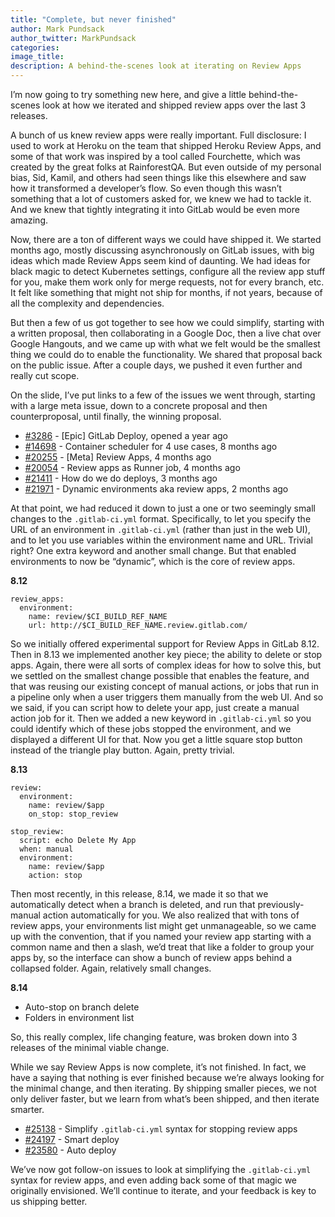 ```yaml
---
title: "Complete, but never finished"
author: Mark Pundsack
author_twitter: MarkPundsack
categories:
image_title:
description: A behind-the-scenes look at iterating on Review Apps
---
```

I’m now going to try something new here, and give a little behind-the-scenes look at how we iterated and shipped review apps over the last 3 releases.

A bunch of us knew review apps were really important. Full disclosure: I used to work at Heroku on the team that shipped Heroku Review Apps, and some of that work was inspired by a tool called Fourchette, which was created by the great folks at RainforestQA. But even outside of my personal bias, Sid, Kamil, and others had seen things like this elsewhere and saw how it transformed a developer’s flow. So even though this wasn’t something that a lot of customers asked for, we knew we had to tackle it. And we knew that tightly integrating it into GitLab would be even more amazing.

Now, there are a ton of different ways we could have shipped it. We started months ago, mostly discussing asynchronously on GitLab issues, with big ideas which made Review Apps seem kind of daunting. We had ideas for black magic to detect Kubernetes settings, configure all the review app stuff for you, make them work only for merge requests, not for every branch, etc. It felt like something that might not ship for months, if not years, because of all the complexity and dependencies.

But then a few of us got together to see how we could simplify, starting with a written proposal, then collaborating in a Google Doc, then a live chat over Google Hangouts, and we came up with what we felt would be the smallest thing we could do to enable the functionality. We shared that proposal back on the public issue. After a couple days, we pushed it even further and really cut scope.

On the slide, I’ve put links to a few of the issues we went through, starting with a large meta issue, down to a concrete proposal and then counterproposal, until finally, the winning proposal.

* [#3286](https://gitlab.com/gitlab-org/gitlab-ce/issues/3286) - [Epic] GitLab Deploy, opened a year ago
* [#14698](https://gitlab.com/gitlab-org/gitlab-ce/issues/14698) - Container scheduler for 4 use cases, 8 months ago
* [#20255](https://gitlab.com/gitlab-org/gitlab-ce/issues/20255) - [Meta] Review Apps, 4 months ago
* [#20054](https://gitlab.com/gitlab-org/gitlab-ce/issues/20054) - Review apps as Runner job, 4 months ago
* [#21411](https://gitlab.com/gitlab-org/gitlab-ce/issues/21411) - How do we do deploys, 3 months ago
* [#21971](https://gitlab.com/gitlab-org/gitlab-ce/issues/21971) - Dynamic environments aka review apps, 2 months ago

At that point, we had reduced it down to just a one or two seemingly small changes to the `.gitlab-ci.yml` format. Specifically, to let you specify the URL of an environment in `.gitlab-ci.yml` (rather than just in the web UI), and to let you use variables within the environment name and URL. Trivial right? One extra keyword and another small change. But that enabled environments to now be “dynamic”, which is the core of review apps.

**8.12**

```
review_apps:
  environment:
    name: review/$CI_BUILD_REF_NAME
    url: http://$CI_BUILD_REF_NAME.review.gitlab.com/
```

So we initially offered experimental support for Review Apps in GitLab 8.12. Then in 8.13 we implemented another key piece; the ability to delete or stop apps. Again, there were all sorts of complex ideas for how to solve this, but we settled on the smallest change possible that enables the feature, and that was reusing our existing concept of manual actions, or jobs that run in a pipeline only when a user triggers them manually from the web UI. And so we said, if you can script how to delete your app, just create a manual action job for it. Then we added a new keyword in `.gitlab-ci.yml` so you could identify which of these jobs stopped the environment, and we displayed a different UI for that. Now you get a little square stop button instead of the triangle play button. Again, pretty trivial.

**8.13**

```
review:
  environment:
    name: review/$app
    on_stop: stop_review

stop_review:
  script: echo Delete My App
  when: manual
  environment:
    name: review/$app
    action: stop
```

Then most recently, in this release, 8.14, we made it so that we automatically detect when a branch is deleted, and run that previously-manual action automatically for you. We also realized that with tons of review apps, your environments list might get unmanageable, so we came up with the convention, that if you named your review app starting with a common name and then a slash, we’d treat that like a folder to group your apps  by, so the interface can show a bunch of review apps behind a collapsed folder. Again, relatively small changes.

**8.14**

* Auto-stop on branch delete
* Folders in environment list

So, this really complex, life changing feature, was broken down into 3 releases of the minimal viable change.

While we say Review Apps is now complete, it’s not finished. In fact, we have a saying that nothing is ever finished because we’re always looking for the minimal change, and then iterating. By shipping smaller pieces, we not only deliver faster, but we learn from what’s been shipped, and then iterate smarter.

* [#25138](https://gitlab.com/gitlab-org/gitlab-ce/issues/25138) - Simplify `.gitlab-ci.yml` syntax for stopping review apps
* [#24197](https://gitlab.com/gitlab-org/gitlab-ce/issues/24197) - Smart deploy
* [#23580](https://gitlab.com/gitlab-org/gitlab-ce/issues/23580) - Auto deploy

We’ve now got follow-on issues to look at simplifying the `.gitlab-ci.yml` syntax for review apps, and even adding back some of that magic we originally envisioned. We’ll continue to iterate, and your feedback is key to us shipping better.
